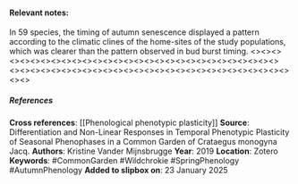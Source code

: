 #### **Relevant notes**:
In 59 species, the timing of autumn senescence displayed a pattern according to the climatic clines of the home-sites of the study populations, which was clearer than the pattern observed in bud burst timing.
<><><><><><><><><><><><><><><><><><><><><><><><><><><><><>
<><><><><><><><><><><><><><><><><><><><><><><><><><><><><>
##### References
**Cross references**: 
[[Phenological phenotypic plasticity]]
**Source**: Differentiation and Non-Linear Responses in Temporal Phenotypic Plasticity of Seasonal Phenophases in a Common Garden of Crataegus monogyna Jacq.
**Authors**: Kristine Vander Mijnsbrugge
**Year**: 2019
**Location**: Zotero
**Keywords**: #CommonGarden #Wildchrokie #SpringPhenology #AutumnPhenology 
**Added to slipbox on**: 23 January 2025

